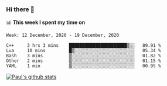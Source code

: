 ### Hi there 👋

📊 **This week I spent my time on**
<!--START_SECTION:waka-->
```text
Week: 12 December, 2020 - 19 December, 2020

C++     3 hrs 3 mins    ██████████████████████▒░░   89.91 % 
Lua     10 mins         █▒░░░░░░░░░░░░░░░░░░░░░░░   05.34 % 
Bash    3 mins          ▒░░░░░░░░░░░░░░░░░░░░░░░░   01.82 % 
Other   2 mins          ▒░░░░░░░░░░░░░░░░░░░░░░░░   01.15 % 
YAML    1 min           ▒░░░░░░░░░░░░░░░░░░░░░░░░   00.95 % 
```
<!--END_SECTION:waka-->


[![Paul's github stats](https://github-readme-stats.vercel.app/api?username=mickeyouyou&theme=dracula&show_icons=true)](https://github.com/anuraghazra/github-readme-stats)
